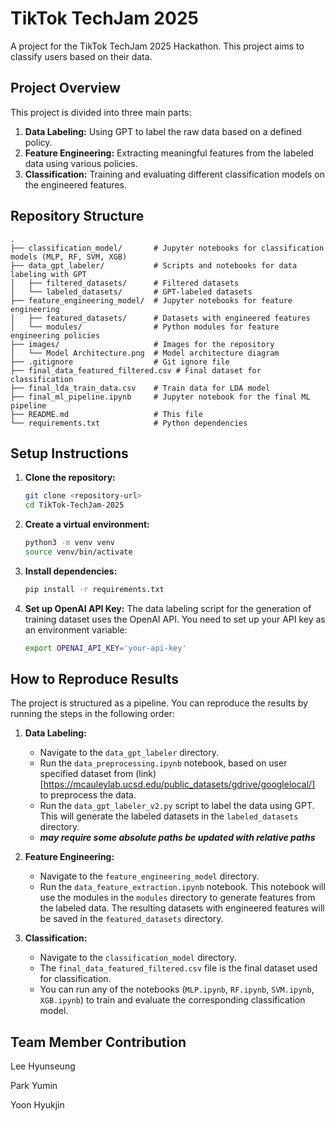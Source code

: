 # TikTok TechJam 2025

A project for the TikTok TechJam 2025 Hackathon. This project aims to classify users based on their data.

## Project Overview

This project is divided into three main parts:
1.  **Data Labeling:** Using GPT to label the raw data based on a defined policy.
2.  **Feature Engineering:** Extracting meaningful features from the labeled data using various policies.
3.  **Classification:** Training and evaluating different classification models on the engineered features.

## Repository Structure

```
.
├── classification_model/       # Jupyter notebooks for classification models (MLP, RF, SVM, XGB)
├── data_gpt_labeler/           # Scripts and notebooks for data labeling with GPT
│   ├── filtered_datasets/      # Filtered datasets
│   └── labeled_datasets/       # GPT-labeled datasets
├── feature_engineering_model/  # Jupyter notebooks for feature engineering
│   ├── featured_datasets/      # Datasets with engineered features
│   └── modules/                # Python modules for feature engineering policies
├── images/                     # Images for the repository
│   └── Model Architecture.png  # Model architecture diagram
├── .gitignore                  # Git ignore file
├── final_data_featured_filtered.csv # Final dataset for classification
├── final_lda_train_data.csv    # Train data for LDA model
├── final_ml_pipeline.ipynb     # Jupyter notebook for the final ML pipeline
├── README.md                   # This file
└── requirements.txt            # Python dependencies
```

## Setup Instructions

1.  **Clone the repository:**
    ```bash
    git clone <repository-url>
    cd TikTok-TechJam-2025
    ```

2.  **Create a virtual environment:**
    ```bash
    python3 -m venv venv
    source venv/bin/activate
    ```

3.  **Install dependencies:**
    ```bash
    pip install -r requirements.txt
    ```

4.  **Set up OpenAI API Key:**
    The data labeling script for the generation of training dataset uses the OpenAI API. You need to set up your API key as an environment variable:
    ```bash
    export OPENAI_API_KEY='your-api-key'
    ```

## How to Reproduce Results

The project is structured as a pipeline. You can reproduce the results by running the steps in the following order:

1.  **Data Labeling:**
    - Navigate to the `data_gpt_labeler` directory.
    - Run the `data_preprocessing.ipynb` notebook, based on user specified dataset from (link)[https://mcauleylab.ucsd.edu/public_datasets/gdrive/googlelocal/] to preprocess the data.
    - Run the `data_gpt_labeler_v2.py` script to label the data using GPT. This will generate the labeled datasets in the `labeled_datasets` directory.
    - ***may require some absolute paths be updated with relative paths***

2.  **Feature Engineering:**
    - Navigate to the `feature_engineering_model` directory.
    - Run the `data_feature_extraction.ipynb` notebook. This notebook will use the modules in the `modules` directory to generate features from the labeled data. The resulting datasets with engineered features will be saved in the `featured_datasets` directory.

3.  **Classification:**
    - Navigate to the `classification_model` directory.
    - The `final_data_featured_filtered.csv` file is the final dataset used for classification.
    - You can run any of the notebooks (`MLP.ipynb`, `RF.ipynb`, `SVM.ipynb`, `XGB.ipynb`) to train and evaluate the corresponding classification model.

## Team Member Contribution
Lee Hyunseung

Park Yumin

Yoon Hyukjin